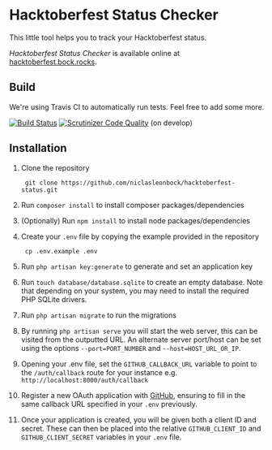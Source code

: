 # Hacktoberfest Status Checker

This little tool helps you to track your Hacktoberfest status.

*Hacktoberfest Status Checker* is available online at [hacktoberfest.bock.rocks](https://hacktoberfest.bock.rocks/).

## Build
We're using Travis CI to automatically run tests. Feel free to add some more.

[![Build Status](https://travis-ci.org/niclasleonbock/hacktoberfest-status.svg?branch=develop)](https://travis-ci.org/niclasleonbock/hacktoberfest-status)
[![Scrutinizer Code Quality](https://scrutinizer-ci.com/g/niclasleonbock/hacktoberfest-status/badges/quality-score.png?b=develop)](https://scrutinizer-ci.com/g/niclasleonbock/hacktoberfest-status/?branch=develop) (on develop)

## Installation

1. Clone the repository

        git clone https://github.com/niclasleonbock/hacktoberfest-status.git
2. Run `composer install` to install composer packages/dependencies
3. (Optionally) Run `npm install` to install node packages/dependencies
4. Create your `.env` file by copying the example provided in the repository

        cp .env.example .env
5. Run `php artisan key:generate` to generate and set an application key
6. Run `touch database/database.sqlite` to create an empty database. Note that depending on your system, you may need to install the required PHP SQLite drivers.
7. Run `php artisan migrate` to run the migrations
8. By running `php artisan serve` you will start the web server, this can be visited from the outputted URL. An alternate server port/host can be set using the options `--port=PORT_NUMBER` and `--host=HOST_URL_OR_IP`.
9. Opening your .env file, set the `GITHUB_CALLBACK_URL` variable to point to the `/auth/callback` route for your instance e.g. `http://localhost:8000/auth/callback`
10. Register a new OAuth application with [GitHub](https://github.com/settings/applications/new), ensuring to fill in the same callback URL specified in your `.env` previously.
11. Once your application is created, you will be given both a client ID and secret.  These can then be placed into the relative `GITHUB_CLIENT_ID` and `GITHUB_CLIENT_SECRET` variables in your `.env` file.


